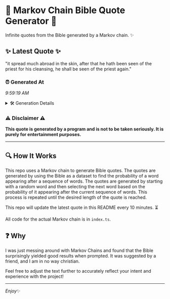 # 📖 Markov Chain Bible Quote Generator 📖

Infinite quotes from the Bible generated by a Markov chain. ✨

## ✨ Latest Quote ✨
"it spread much abroad in the skin, after that he hath been seen of the priest for his cleansing, he shall be seen of the priest again."

### ⏰ Generated At
*9:59:19 AM*

<details>
    <summary>🛠️ Generation Details</summary>
    <p>
        <strong>🌱 Seed:</strong> it<br>
        <strong>🔄 Iterations:</strong> 26<br>
        <strong>📜 Context History:</strong><br>[ it ]: spread<br>[ it, spread ]: much<br>[ it, spread, much ]: abroad<br>[ it, spread, much, abroad ]: in<br>[ it, spread, much, abroad, in ]: the<br>[ it, spread, much, abroad, in, the ]: skin,<br>[ spread, much, abroad, in, the, skin, ]: after<br>[ much, abroad, in, the, skin,, after ]: that<br>[ abroad, in, the, skin,, after, that ]: he<br>[ in, the, skin,, after, that, he ]: hath<br>[ the, skin,, after, that, he, hath ]: been<br>[ skin,, after, that, he, hath, been ]: seen<br>[ after, that, he, hath, been, seen ]: of<br>[ that, he, hath, been, seen, of ]: the<br>[ he, hath, been, seen, of, the ]: priest<br>[ hath, been, seen, of, the, priest ]: for<br>[ been, seen, of, the, priest, for ]: his<br>[ seen, of, the, priest, for, his ]: cleansing,<br>[ of, the, priest, for, his, cleansing, ]: he<br>[ the, priest, for, his, cleansing,, he ]: shall<br>[ priest, for, his, cleansing,, he, shall ]: be<br>[ for, his, cleansing,, he, shall, be ]: seen<br>[ his, cleansing,, he, shall, be, seen ]: of<br>[ cleansing,, he, shall, be, seen, of ]: the<br>[ he, shall, be, seen, of, the ]: priest<br>[ shall, be, seen, of, the, priest ]: again.<br>
    </p>
</details>

### ⚠️ Disclaimer ⚠️
**This quote is generated by a program and is not to be taken seriously. It is purely for entertainment purposes.**

---

## 🔍 How It Works

This repo uses a Markov chain to generate Bible quotes. The quotes are generated by using the Bible as a dataset to find the probability of a word appearing after a sequence of words. The quotes are generated by starting with a random word and then selecting the next word based on the probability of it appearing after the current sequence of words. This process is repeated until the desired length of the quote is reached.

This repo will update the latest quote in this README every 10 minutes. ⏳

All code for the actual Markov chain is in `index.ts`.

## ❓ Why

I was just messing around with Markov Chains and found that the Bible surprisingly yielded good results when prompted. 
It was suggested by a friend, and I am in no way christian.

Feel free to adjust the text further to accurately reflect your intent and experience with the project!

---

*Enjoy*✨
